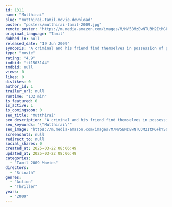 ```yaml
---
id: 1311
name: "Mutthirai"
slug: "mutthirai-tamil-movie-download"
poster: "posters/mutthirai-tamil-2009.jpg"
remote_poster: "https://m.media-amazon.com/images/M/MV5BMzEwNTU3M2ItMGFkYS00ODFjLWE0YTMtNzVmOWMyYTg5ZGQ5XkEyXkFqcGdeQXVyNjc1NTEyNzk@._V1_SX300.jpg"
original_language: "Tamil"
dubbed_in: null
released_date: "19 Jun 2009"
synopsis: "A criminal and his friend find themselves in possession of proof that can put a renowned politician behind bars. When they learn that the cops might be involved, they must decide whom to trust."
type: "movie"
rating: "4.9"
imdbid: "tt1503144"
tmdbid: null
views: 0
likes: 0
dislikes: 0
author_id: 1
trailer_url: null
runtime: "132 min"
is_featured: 0
is_active: 1
is_comingsoon: 0
seo_title: "Mutthirai"
seo_description: "A criminal and his friend find themselves in possession of proof that can put a renowned politician behind bars. When they learn that the cops might be involved, they must decide whom to trust."
seo_keywords: "\"Mutthirai\""
seo_image: "https://m.media-amazon.com/images/M/MV5BMzEwNTU3M2ItMGFkYS00ODFjLWE0YTMtNzVmOWMyYTg5ZGQ5XkEyXkFqcGdeQXVyNjc1NTEyNzk@._V1_SX300.jpg"
screenshots: null
redirect_to: null
social_shares: 0
created_at: 2025-03-22 08:06:49
updated_at: 2025-03-22 08:06:49
categories:
  - "Tamil 2009 Movies"
directors:
  - "Srinath"
genres:
  - "Action"
  - "Thriller"
years:
  - "2009"
---
```

